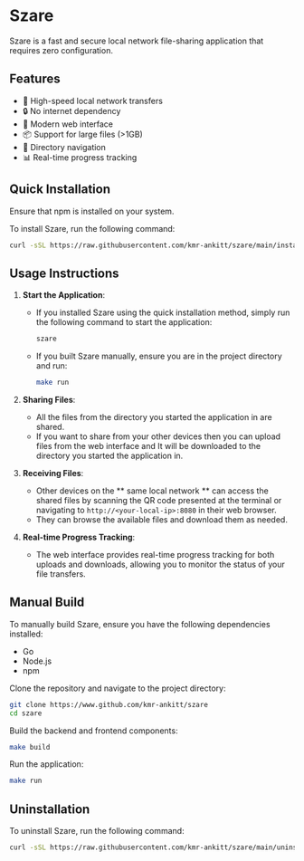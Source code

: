 # Szare

Szare is a fast and secure local network file-sharing application that requires zero configuration.

## Features

- 🚀 High-speed local network transfers
- 🔒 No internet dependency
- 📱 Modern web interface
- 📦 Support for large files (>1GB)
- 📂 Directory navigation
- 📊 Real-time progress tracking

## Quick Installation

Ensure that npm is installed on your system.

To install Szare, run the following command:

```bash
curl -sSL https://raw.githubusercontent.com/kmr-ankitt/szare/main/install.sh | bash
```
## Usage Instructions

1. **Start the Application**:
   - If you installed Szare using the quick installation method, simply run the following command to start the application:
     ```bash
     szare
     ```
   - If you built Szare manually, ensure you are in the project directory and run:
     ```bash
     make run
     ```
2. **Sharing Files**:
    - All the files from the directory you started the application in are shared.
    - If you want to share from your other devices then you can upload files from the web interface and It will be downloaded to the directory you started the application in.

3. **Receiving Files**:
   - Other devices on the ** same local network ** can access the shared files by scanning the QR code presented at the terminal or navigating to `http://<your-local-ip>:8080` in their web browser.
   - They can browse the available files and download them as needed.

4. **Real-time Progress Tracking**:
   - The web interface provides real-time progress tracking for both uploads and downloads, allowing you to monitor the status of your file transfers.

## Manual Build

To manually build Szare, ensure you have the following dependencies installed:
  - Go
  - Node.js
  - npm

Clone the repository and navigate to the project directory:

```bash
git clone https://www.github.com/kmr-ankitt/szare
cd szare
```

Build the backend and frontend components:

```bash
make build
```

Run the application:

```bash
make run
```

## Uninstallation

To uninstall Szare, run the following command:

```bash
curl -sSL https://raw.githubusercontent.com/kmr-ankitt/szare/main/uninstall.sh | bash
```
